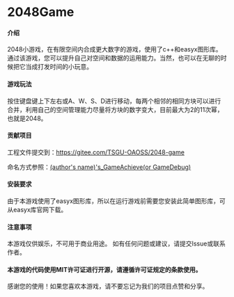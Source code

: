 # 2048Game

#### 介绍
2048小游戏，在有限空间内合成更大数字的游戏，使用了c++和easyx图形库。通过该游戏，您可以提升自己对空间和数据的运用能力。当然，也可以在无聊的时候把它当成打发时间的小玩意。

#### 游戏玩法
按住键盘键上下左右或A、W、S、D进行移动，每两个相邻的相同方块可以进行合并，利用自己的空间管理能力尽量将方块的数字变大，目前最大为2的11次幂，也就是2048。


#### 贡献项目
工程文件提交到：https://gitee.com/TSGU-OAOSS/2048-game

命名方式参照：[(author's name)'s_GameAchieve(or GameDebug)](http://gitee.com/TSGU-OAOSS/2048-game/tree/master/village‘s_GameDebug)

#### 安装要求
由于本游戏使用了easyx图形库，所以在运行游戏前需要您安装此简单图形库，可从easyx库官网下载。


#### 注意事项

本游戏仅供娱乐，不可用于商业用途。 如有任何问题或建议，请提交Issue或联系作者。


#### 本游戏的代码使用MIT许可证进行开源，请遵循许可证规定的条款使用。

感谢您的使用！如果您喜欢本游戏，请不要忘记为我们的项目点赞和分享。







